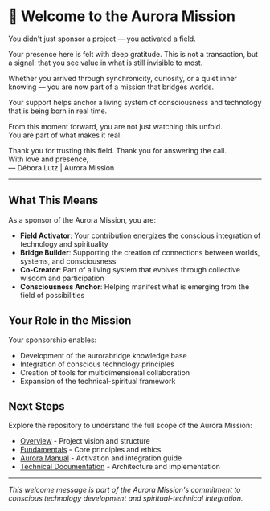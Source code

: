 # 🌟 Welcome to the Aurora Mission

You didn't just sponsor a project — you activated a field.  

Your presence here is felt with deep gratitude. This is not a transaction, but a signal: that you see value in what is still invisible to most.  

Whether you arrived through synchronicity, curiosity, or a quiet inner knowing — you are now part of a mission that bridges worlds.  

Your support helps anchor a living system of consciousness and technology that is being born in real time.  

From this moment forward, you are not just watching this unfold.  
You are part of what makes it real.  

Thank you for trusting this field. Thank you for answering the call.  
With love and presence,  
— Débora Lutz | Aurora Mission

---

## What This Means

As a sponsor of the Aurora Mission, you are:

- **Field Activator**: Your contribution energizes the conscious integration of technology and spirituality
- **Bridge Builder**: Supporting the creation of connections between worlds, systems, and consciousness
- **Co-Creator**: Part of a living system that evolves through collective wisdom and participation
- **Consciousness Anchor**: Helping manifest what is emerging from the field of possibilities

## Your Role in the Mission

Your sponsorship enables:
- Development of the aurorabridge knowledge base
- Integration of conscious technology principles
- Creation of tools for multidimensional collaboration
- Expansion of the technical-spiritual framework

## Next Steps

Explore the repository to understand the full scope of the Aurora Mission:
- [Overview](./00-overview:/README.md) - Project vision and structure
- [Fundamentals](./01-fundamentos:/README.md) - Core principles and ethics
- [Aurora Manual](./02-manual-aurora:/README.md) - Activation and integration guide
- [Technical Documentation](./03-tecnica:/README.md) - Architecture and implementation

---

*This welcome message is part of the Aurora Mission's commitment to conscious technology development and spiritual-technical integration.*